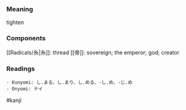 ### Meaning

tighten

### Components

[[Radicals/糸|糸]]: thread [[帝]]: sovereign; the emperor; god; creator

### Readings

```
- Kunyomi: し.まる、し.まり、し.める、-し.め、-じ.め
- Onyomi: テイ
```

#kanji